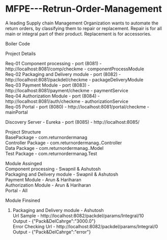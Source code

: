 # MFPE---Retrun-Order-Management
A leading Supply chain Management Organization wants to automate the return orders, by classifying them to repair or replacement. Repair is for all main or integral part of their product. Replacement is for accessories.   

Boiler Code  

Project Details  

Req-01 Component processing - port (8081) - http://localhost:8081/comp/checkme - componentProcessModule  
Req-02 Packaging and Delivery module - port (8082) - http://localhost:8081/packdel/checkme - packageDeliveryModule   
Req-03 Payment Module - port (8083) - http://localhost:8081/payment/checkme - paymentService    
Req-04 Authorization Module - port (8084) - http://localhost:8081/auth/checkme - authorizationService  
Req-05 Portal - port (8080) - http://localhost:8081/portal/checkme - mainPortal      

Discovery Server - Eureka - port (8085) - http://localhost:8085/    

Project Structure   
BasePackage - com.returnordermanag     
Controller Package - com.returnordermanag.<ServiceName>.Controller    
Data Package - com.returnordermanag.<ServiceName>.Model    
Test Package - com.returnordermanag.<ServiceName>Test   
  
     
Module Assinged  
Component processing - Swapnil & Ashutosh  
Packaging and Delivery module - Swapnil & Ashutosh  
Payment Module - Arun & Hariharan   
Authorization Module - Arun & Hariharan  
Portal - All  


Module Finsined    

1. Packaging and Delivery module - Ashutosh  
  Url Sample - http://localhost:8082/packdel/params/Integral/10     
  Output - {"Pack&DelCahrge":"3000.0"}   
  Error Checking 
        Url - http://localhost:8082/packdel/params/Integral/0   
        Output - {"Pack&DelCahrge":"error"}   




  
